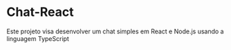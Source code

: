 # Chat-React
Este projeto visa desenvolver um chat simples em React e Node.js usando a linguagem TypeScript
